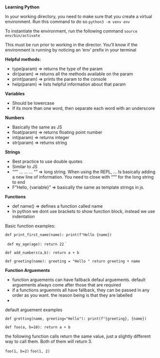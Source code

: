 **Learning Python**

In your working directory, you need to make sure that you create a virtual environment.
Run this command to do so
`python3 -m venv env`

To instantiate the environment, run the following command
`source env/bin/activate`

This must be run prior to working in the director. You’ll know if the environment is running by noticing an ‘env’ prefix in your terminal

**Helpful methods:**

- type(param) => returns the type of the param
- dir(param) => returns all the methods available on the param
- print(param) => prints the param to the console
- help(param) => lists helpful information about that param

**Variables**

- Should be lowercase
- If its more than one word, then separate each word with an underscore

**Numbers**

- Basically the same as JS
- float(param) => returns floating point number
- int(param) => returns integer
- str(param) => returns string

**Strings**

- Best practice to use double quotes
- Similar to JS
- “”” … … … “” => long string. When using the REPL, … Is basically adding a new line of information. You need to close with “”” for the long string to end
- F”Hello, {variable}” => basically the same as template strings in js.


**Functions**

- def name() => defines a function called name
- In python we dont use brackets to show function block, instead we use indentation

Basic function examples:

`
def print_first_name(name):
  print(f"Hello {name})
`

`
def my_age(age):
  return 22`
`

`
def add_numbers(a,b):
  return a + b
`

`
def greeting(name):
  greeting = "Hello "
  return greeting + name
`

**Function Arguements**

- function arguements can have fallback defaul arguements. default arguements always come after those that are required
- if a functions arguemnts all have fallback, they can be passed in any order as you want. the reason being is that they are labelled
- 

default arguement examples

`
def gretting(name, greeting="Hello"):
  print(f"{greeting}, {name})
`


`
def foo(a, b=10):
  return a + b
`

the following function calls return the same value, just a slightly different way to call them. 
Both of them will return 3.

` foo(1, b=2) `
` foo(1, 2) `
